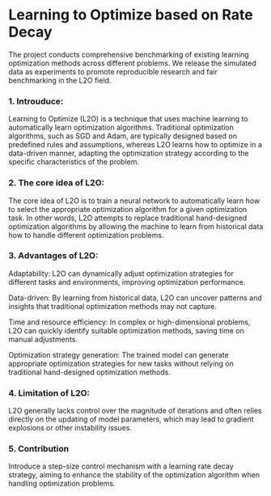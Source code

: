 # Learning to Optimize based on Rate Decay
The project conducts comprehensive benchmarking of existing learning optimization methods across different problems. We release the simulated data as experiments to promote reproducible research and fair benchmarking in the L2O field.
### 1. Introuduce:
Learning to Optimize (L2O) is a technique that uses machine learning to automatically learn optimization algorithms. Traditional optimization algorithms, such as SGD and Adam, are typically designed based on predefined rules and assumptions, whereas L2O learns how to optimize in a data-driven manner, adapting the optimization strategy according to the specific characteristics of the problem.
### 2. The core idea of L2O:
The core idea of L2O is to train a neural network to automatically learn how to select the appropriate optimization algorithm for a given optimization task. In other words, L2O attempts to replace traditional hand-designed optimization algorithms by allowing the machine to learn from historical data how to handle different optimization problems.
### 3. Advantages of L2O:
Adaptability: L2O can dynamically adjust optimization strategies for different tasks and environments, improving optimization performance.

Data-driven: By learning from historical data, L2O can uncover patterns and insights that traditional optimization methods may not capture.

Time and resource efficiency: In complex or high-dimensional problems, L2O can quickly identify suitable optimization methods, saving time on manual adjustments.

Optimization strategy generation: The trained model can generate appropriate optimization strategies for new tasks without relying on traditional hand-designed optimization methods.
### 4. Limitation of L2O:
L2O generally lacks control over the magnitude of iterations and often relies directly on the updating of model parameters, which may lead to gradient explosions or other instability issues.
### 5. Contribution
Introduce a step-size control mechanism with a learning rate decay strategy, aiming to enhance the stability of the optimization algorithm when handling optimization problems.
